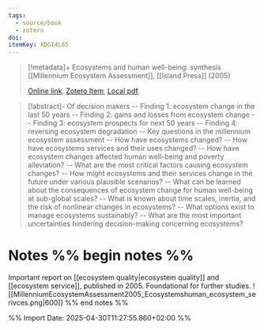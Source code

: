```yaml
---
tags:
  - source/book
  - zotero
doi: 
itemKey: XDGI4L65
---
```

>[!metadata]+
> Ecosystems and human well-being: synthesis
> [[Millennium Ecosystem Assessment]], 
> [[Island Press]] (2005)
> 
> [Online link](), [Zotero Item](zotero://select/library/items/XDGI4L65), [Local pdf](file://C:/Users/aburg/Documents/references/zotero/storage/VK77KILN/MillenniumEcosystemAssessment2005_Ecosystemshuman.pdf), 

>[!abstract]-
>Of decision makers -- Finding 1: ecosystem change in the last 50 years -- Finding 2: gains and losses from ecosystem change -- Finding 3: ecosystem prospects for next 50 years -- Finding 4: reversing ecosystem degradation -- Key questions in the millennium ecosystem assessment -- How have ecosystems changed? -- How have ecosystems services and their uses changed? -- How have ecosystem changes affected human well-being and poverty alleviation? -- What are the most critical factors causing ecosystem changes? -- How might ecosystems and their services change in the future under various plausible scenarios? -- What can be learned about the consequences of ecosystem change for human well-being at sub-global scales? -- What is known about time scales, inertia, and the risk of nonlinear changes in ecosystems? -- What options exist to manage ecosystems sustainably? -- What are the most important uncertainties hindering decision-making concerning ecosystems?

# Notes %% begin notes %%
Important report on [[ecosystem quality|ecosystem quality]] and [[ecosystem service]], published in 2005. Foundational for further studies.
![[MillenniumEcosystemAssessment2005_Ecosystemshuman_ecosystem_serivces.png|600]]
%% end notes %%




%% Import Date: 2025-04-30T11:27:55.860+02:00 %%
